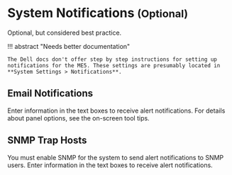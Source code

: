 # System Notifications <small>(Optional)</small>
Optional, but considered best practice.

!!! abstract "Needs better documentation"

    The Dell docs don't offer step by step instructions for setting up notifications for the ME5. These settings are presumably located in **System Settings > Notifications**.

## Email Notifications

Enter information in the text boxes to receive alert notifications. For details about panel options, see the on-screen tool tips.

## SNMP Trap Hosts

You must enable SNMP for the system to send alert notifications to SNMP users. Enter information in the text boxes to receive alert notifications.
